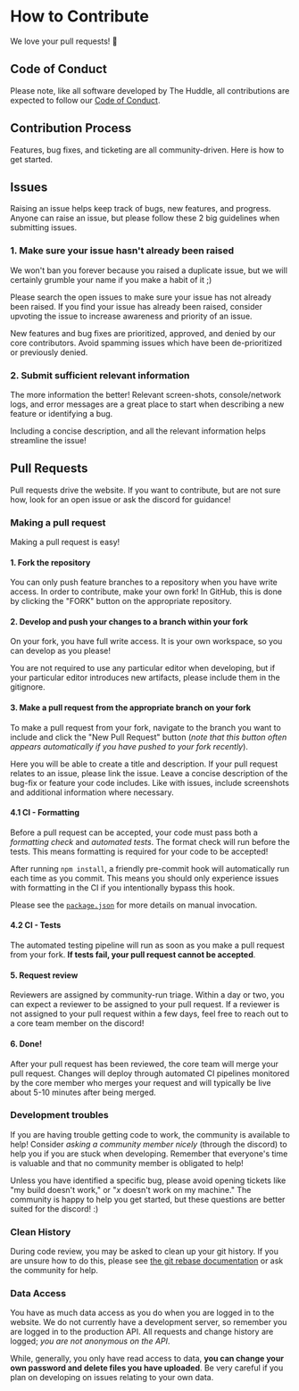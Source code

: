 # How to Contribute
We love your pull requests! :tada:

## Code of Conduct
Please note, like all software developed by The Huddle, all contributions are expected to follow our [Code of Conduct](https://codehuddle.org/code-of-conduct).

## Contribution Process
Features, bug fixes, and ticketing are all community-driven.
Here is how to get started.

## Issues
Raising an issue helps keep track of bugs, new features, and progress.
Anyone can raise an issue, but please follow these 2 big guidelines when submitting issues.

### 1. Make sure your issue hasn't already been raised
We won't ban you forever because you raised a duplicate issue, but we will certainly grumble your name if you make a habit of it ;)

Please search the open issues to make sure your issue has not already been raised.
If you find your issue has already been raised, consider upvoting the issue to increase awareness and priority of an issue.

New features and bug fixes are prioritized, approved, and denied by our core contributors.
Avoid spamming issues which have been de-prioritized or previously denied.

### 2. Submit sufficient relevant information
The more information the better!
Relevant screen-shots, console/network logs, and error messages are a great place to start when describing a new feature or identifying a bug.

Including a concise description, and all the relevant information helps streamline the issue!


## Pull Requests
Pull requests drive the website.
If you want to contribute, but are not sure how, look for an open issue or ask the discord for guidance!

### Making a pull request
Making a pull request is easy!

#### 1. Fork the repository
You can only push feature branches to a repository when you have write access.
In order to contribute, make your own fork!
In GitHub, this is done by clicking the "FORK" button on the appropriate repository.

#### 2. Develop and push your changes to a branch within your fork
On your fork, you have full write access.
It is your own workspace, so you can develop as you please!

You are not required to use any particular editor when developing, but if your particular editor introduces new artifacts, please include them in the gitignore.

#### 3. Make a pull request from the appropriate branch on your fork
To make a pull request from your fork, navigate to the branch you want to include and click the "New Pull Request" button
(*note that this button often appears automatically if you have pushed to your fork recently*).

Here you will be able to create a title and description.
If your pull request relates to an issue, please link the issue.
Leave a concise description of the bug-fix or feature your code includes.
Like with issues, include screenshots and additional information where necessary.

#### 4.1 CI - Formatting
Before a pull request can be accepted, your code must pass both a *formatting check* and *automated tests*.
The format check will run before the tests.
This means formatting is required for your code to be accepted!

After running `npm install`, a friendly pre-commit hook will automatically run each time as you commit.
This means you should only experience issues with formatting in the CI if you intentionally bypass this hook.

Please see the [`package.json`](../package.json) for more details on manual invocation.

#### 4.2 CI - Tests
The automated testing pipeline will run as soon as you make a pull request from your fork.
**If tests fail, your pull request cannot be accepted**.

#### 5. Request review
Reviewers are assigned by community-run triage.
Within a day or two, you can expect a reviewer to be assigned to your pull request.
If a reviewer is not assigned to your pull request within a few days, feel free to reach out to a core team member on the discord!

#### 6. Done!
After your pull request has been reviewed, the core team will merge your pull request.
Changes will deploy through automated CI pipelines monitored by the core member who merges your request and will typically be live about 5-10 minutes after being merged.

### Development troubles
If you are having trouble getting code to work, the community is available to help!
Consider *asking a community member nicely* (through the discord) to help you if you are stuck when developing.
Remember that everyone's time is valuable and that no community member is obligated to help!

Unless you have identified a specific bug, please avoid opening tickets like "my build doesn't work," or "*x* doesn't work on my machine."
The community is happy to help you get started, but these questions are better suited for the discord! :)

### Clean History
During code review, you may be asked to clean up your git history.
If you are unsure how to do this, please see [the git rebase documentation](https://git-scm.com/docs/git-rebase) or ask the community for help.

### Data Access
You have as much data access as you do when you are logged in to the website.
We do not currently have a development server, so remember you are logged in to the production API.
All requests and change history are logged; *you are not anonymous on the API*.

While, generally, you only have read access to data, **you can change your own password and delete files you have uploaded**.
Be very careful if you plan on developing on issues relating to your own data.
